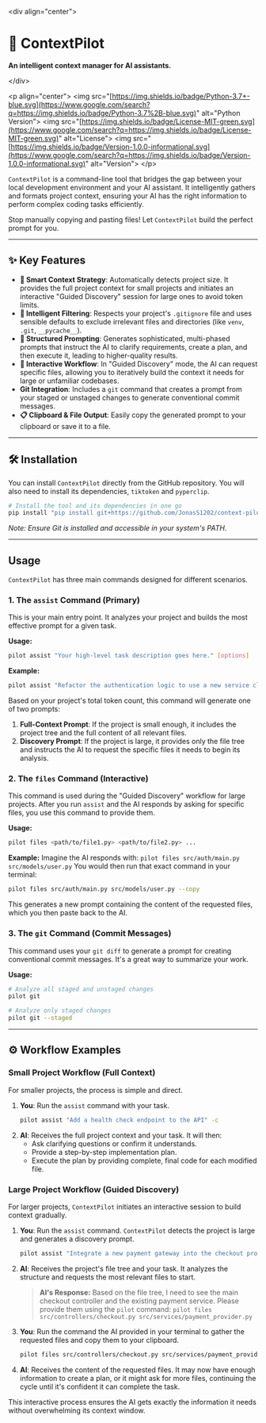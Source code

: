 \<div align="center"\>

# 🚀 ContextPilot

**An intelligent context manager for AI assistants.**

\</div\>

\<p align="center"\>
\<img src="[https://img.shields.io/badge/Python-3.7+-blue.svg](https://www.google.com/search?q=https://img.shields.io/badge/Python-3.7%2B-blue.svg)" alt="Python Version"\>
\<img src="[https://img.shields.io/badge/License-MIT-green.svg](https://www.google.com/search?q=https://img.shields.io/badge/License-MIT-green.svg)" alt="License"\>
\<img src="[https://img.shields.io/badge/Version-1.0.0-informational.svg](https://www.google.com/search?q=https://img.shields.io/badge/Version-1.0.0-informational.svg)" alt="Version"\>
\</p\>

`ContextPilot` is a command-line tool that bridges the gap between your local development environment and your AI assistant. It intelligently gathers and formats project context, ensuring your AI has the right information to perform complex coding tasks efficiently.

Stop manually copying and pasting files\! Let `ContextPilot` build the perfect prompt for you.

-----

## ✨ Key Features

  * **🤖 Smart Context Strategy**: Automatically detects project size. It provides the full project context for small projects and initiates an interactive "Guided Discovery" session for large ones to avoid token limits.
  * **🧠 Intelligent Filtering**: Respects your project's `.gitignore` file and uses sensible defaults to exclude irrelevant files and directories (like `venv`, `.git`, `__pycache__`).
  * **📝 Structured Prompting**: Generates sophisticated, multi-phased prompts that instruct the AI to clarify requirements, create a plan, and then execute it, leading to higher-quality results.
  * **💬 Interactive Workflow**: In "Guided Discovery" mode, the AI can request specific files, allowing you to iteratively build the context it needs for large or unfamiliar codebases.
  * **Git Integration**: Includes a `git` command that creates a prompt from your staged or unstaged changes to generate conventional commit messages.
  * **📋 Clipboard & File Output**: Easily copy the generated prompt to your clipboard or save it to a file.

-----

## 🛠️ Installation

You can install `ContextPilot` directly from the GitHub repository. You will also need to install its dependencies, `tiktoken` and `pyperclip`.

```bash
# Install the tool and its dependencies in one go
pip install "pip install git+https://github.com/JonasS1202/context-pilot.git"
```

*Note: Ensure Git is installed and accessible in your system's PATH.*

-----

## Usage

`ContextPilot` has three main commands designed for different scenarios.

### 1\. The `assist` Command (Primary)

This is your main entry point. It analyzes your project and builds the most effective prompt for a given task.

**Usage:**

```bash
pilot assist "Your high-level task description goes here." [options]
```

**Example:**

```bash
pilot assist "Refactor the authentication logic to use a new service class." --ext .py .toml
```

Based on your project's total token count, this command will generate one of two prompts:

1.  **Full-Context Prompt**: If the project is small enough, it includes the project tree and the full content of all relevant files.
2.  **Discovery Prompt**: If the project is large, it provides only the file tree and instructs the AI to request the specific files it needs to begin its analysis.

### 2\. The `files` Command (Interactive)

This command is used during the "Guided Discovery" workflow for large projects. After you run `assist` and the AI responds by asking for specific files, you use this command to provide them.

**Usage:**

```bash
pilot files <path/to/file1.py> <path/to/file2.py> ...
```

**Example:**
Imagine the AI responds with: `pilot files src/auth/main.py src/models/user.py`
You would then run that exact command in your terminal:

```bash
pilot files src/auth/main.py src/models/user.py --copy
```

This generates a new prompt containing the content of the requested files, which you then paste back to the AI.

### 3\. The `git` Command (Commit Messages)

This command uses your `git diff` to generate a prompt for creating conventional commit messages. It's a great way to summarize your work.

**Usage:**

```bash
# Analyze all staged and unstaged changes
pilot git

# Analyze only staged changes
pilot git --staged
```

-----

## ⚙️ Workflow Examples

### Small Project Workflow (Full Context)

For smaller projects, the process is simple and direct.

1.  **You**: Run the `assist` command with your task.
    ```bash
    pilot assist "Add a health check endpoint to the API" -c
    ```
2.  **AI**: Receives the full project context and your task. It will then:
      * Ask clarifying questions or confirm it understands.
      * Provide a step-by-step implementation plan.
      * Execute the plan by providing complete, final code for each modified file.

### Large Project Workflow (Guided Discovery)

For larger projects, `ContextPilot` initiates an interactive session to build context gradually.

1.  **You**: Run the `assist` command. `ContextPilot` detects the project is large and generates a discovery prompt.

    ```bash
    pilot assist "Integrate a new payment gateway into the checkout process" -c
    ```

2.  **AI**: Receives the project's file tree and your task. It analyzes the structure and requests the most relevant files to start.

    > **AI's Response:** Based on the file tree, I need to see the main checkout controller and the existing payment service. Please provide them using the `pilot` command:
    > `pilot files src/controllers/checkout.py src/services/payment_provider.py`

3.  **You**: Run the command the AI provided in your terminal to gather the requested files and copy them to your clipboard.

    ```bash
    pilot files src/controllers/checkout.py src/services/payment_provider.py -c
    ```

4.  **AI**: Receives the content of the requested files. It may now have enough information to create a plan, or it might ask for more files, continuing the cycle until it's confident it can complete the task.

This interactive process ensures the AI gets exactly the information it needs without overwhelming its context window.